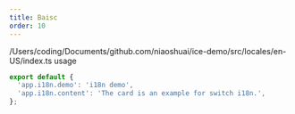 ```yaml
---
title: Baisc
order: 10
---
```


/Users/coding/Documents/github.com/niaoshuai/ice-demo/src/locales/en-US/index.ts usage
```jsx
export default {
  'app.i18n.demo': 'i18n demo',
  'app.i18n.content': 'The card is an example for switch i18n.',
};
```